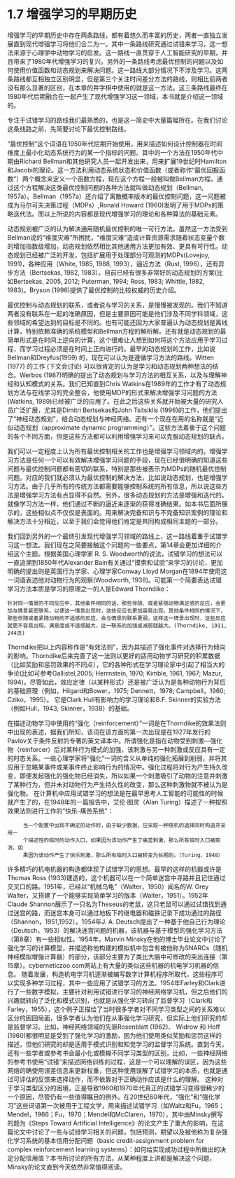 # 1.7 增强学习的早期历史
增强学习的早期历史中存在两条路线，都有着悠久而丰富的历史，两者一直独立发展直到现代增强学习将他们合二为一。其中一条路线研究通过试错来学习，这一想法来源于心理学中动物学习的启发。这一路线一直贯穿于人工智能研究的早期，并且带来了1980年代增强学习的复兴。另外的一条路线考虑最优控制的问题以及如何使用价值函数和动态规划来解决问题。这一路线大部分情况下不涉及学习。这两条路线都互相独立区别明显，但是第三个关注时间差分方法的路线，则相比前两者没有那么显著的区别，在本章的井字棋中使用的就是这一方法。这三条路线最终在1980年代后期融合在一起产生了现代增强学习这一领域，本书就是介绍这一领域的。

专注于试错学习的路线我们最熟悉的，也是这一简史中大量篇幅所在。在我们讨论这条线路之前，先简要讨论下最优控制路线。

“最优控制”这个词语在1950年代后期开始使用，用来描述如何设计控制器在时间维度上最小化动态系统行为的某一个指标的问题。其中的一个方法在1950年代中期由Richard Bellman和其他研究人员一起开发出来，用来扩展19世纪时Hamilton和Jacobi的理论。这一方法利用动态系统状态和价值函数（或者称作“最优回报函数”）两个概念来定义一个函数方程，现在这个方程一般被叫做Bellman方程。通过这个方程解决这类最优控制问题的各种方法就叫做动态规划（Bellman, 1957a）。Bellman（1957a）还介绍了离散概率版本的最优控制问题，这一问题被成为马尔可夫决策过程（MDPs）,Ronald Howard (1960)发明了用于MDPs的策略迭代法。而以上所说的内容都是现代增强学习的理论和各种算法的基础元素。

动态规划被广泛的认为解决通用随机最优控制的唯一可行方法。虽然这一方法受到Bellman说的“维度灾难”所困扰，“维度灾难”造成计算资源需求随着状态变量个数的增加指数级增加，动态规划依然相比其他通用方法更加有效、更具有可行性。动态规划已经被广泛的开发，包括扩展用于处理部分可观测的MDPs(Lovejoy, 1991)，各种应用（White, 1985, 1988, 1993），逼近方法（Rust, 1996），还有异步方法（Bertsekas, 1982, 1983）。目前已经有很多非常好的动态规划的方案(比如Bertsekas, 2005, 2012; Puterman, 1994; Ross, 1983; Whittle, 1982, 1983)。Bryson (1996)提供了最优控制的比较权威的历史介绍。

最优控制与动态规划的联系，或者说与学习的关系，是慢慢被发现的。我们不知道两者没有联系在一起的准确原因，但是主要原因可能是他们涉及不同学科领域，这些领域的希望达到的目标是不同的。也有可能还因为大家普遍认为动态规划是离线计算，特别依赖准确的系统模型和Bellman方程的解析解。还有就是动态规划的最简单形式是在时间上逆向的计算，这个很难让人想到如何将这个方法应用于学习过程，而学习过程必须是在时间上正向进行的。最早的动态规划的工作，比如说Bellman和Dreyfus(1959) 的，现在可以认为是遵循学习方法的路线。Witten (1977) 的工作 (下文会讨论) 可以很肯定的认为是学习和动态规划两种想法的结合。Werbos (1987)明确的提出了动态规划与学习方法的相互关系，以及与理解神经和认知模式的关系。我们已知直到Chris Watkins在1989年的工作才有了动态规划方法与在线学习的完全整合，他使用MDP的形式来解决增强学习问题的方法(Watkins, 1989)已经被广泛的应用了。在此之后这些关系就开始被大量的研究人员广泛扩展，尤其是Dimitri Bertsekas和John Tsitsiklis (1996)的工作，他们提出了“神经动态规划”，结合动态规划与神经网络。还有一个现在在用的名称就是“近似动态规划（approximate dynamic programming）”。这些方法着重于这个问题的各个不同方面，但是这些方法都可以利用增强学习来可以克服动态规划的缺点。

我们可以一定程度上认为所有最优控制相关的工作也是增强学习领域内的。增强学习方法是任何一个可以有效解决增强学习问题的手段，现在已经很明确的知道这些问题与最优控制问题都有密切的联系，特别是那些被表示为MDPs的随机最优控制问题。对应的我们就必须认为最优控制的解决方法，比如说动态规划，也是增强学习方法。由于几乎所有的传统方法都需要能够控制系统的所有信息，所以说这些方法是增强学习方法有点显得不自然。另外，很多动态规划的方法是增强和迭代的。就像学习方法一样，他们通过不断的逼近来逐渐的获得准确结果。如本书后面所展示的，这些相似点不仅仅是表面的。用来解决完备知识与不完备知识案例的理论和解决方法十分相近，以至于我们会觉得他们肯定是共同构成相同主题的一部分。


我们回到另外的一个最终引发现代增强学习领域的路线上，这一路线着重于试错学习这一想法。我们现在之简要接触这个问题的一些要点，第14章会更加详细的介绍这个主题。根据美国心理学家 R. S. Woodworth的说法，试错学习的想法可以一直追溯到1850年代Alexander Bain有关通过“摸索和试验”来学习的讨论，更加明确的提出则是英国行为学家、心理学家Conway Lloyd Morgan在1894年使用这一词语表述他对动物行为的观察(Woodworth, 1938)。可能第一个简要表达试错学习方法本质是学习的原理之一的人是Edward Thorndike：

    针对同一情景的不同反应中，其他条件相同的话，那些伴随、或者紧随动物满足感的反应，会更加与情景紧密联系，以便这一情景出现时，这些反应也更加容易出现。其他条件相同的情况下，那些伴随或者紧随动物的不适感的反应，会与情景的联系更弱，这样这一情景出现时，这些反应就更不容易出现。满意度或不适感越大，这一联系的加强或减弱就越大。(Thorndike, 1911, 244页)
    
Thorndike把以上内容称作是“有效法则”，因为其描述了强化事件对选择行为倾向的影响。Thorndike后来完善了这一法则以更好的适用动物学习研究的积累数据（比如奖励和惩罚效果的不同点），它的各种形式在学习理论家中引起了相当大的争论(比如可参考Gallistel,2005; Herrnstein, 1970; Kimble, 1961, 1967; Mazur, 1994)。尽管如此，效应定律（以某种形式）还是被广泛认为是各种动物行为背后的基础原理（例如，Hilgard和Bower，1975; Dennett，1978; Campbell，1960; Cziko，1995）。 它是Clark Hull有影响力的学习理论和B.F. Skinner的实验方法（例如Hull，1943; Skinner，1938）的基础。


在描述动物学习中使用的“强化（reinforcement）”一词是在Thorndike的效果法则中出现的表述，据我们所知，该词在该方面的第一次出现是在1927年发行的Pavlov关于条件反射的专著的英文译本中。所谓强化是指在动物受到刺激—强化物（reinforcer）后对某种行为模式的加强，该刺激与另一种刺激或反应具有一定的时态关系。一些心理学家将“强化”一词的含义从单纯的强化拓展到削弱，并将其应用于忽略某事件或某事件终止影响行为的情况中。强化过程将对行为产生持久改变，即便发起强化的强化物已经消失，所以如果一个刺激吸引了动物的注意并刺激了某种行为，但并未对动物行为产生持久性的改变，那么这种刺激物就不被认为是强化物。
    在计算机中应用试错学习的想法是在最早思考人工智能的可能性的时候就产生了的，在1948年的一篇报告中，艾伦·图灵（Alan Turing）描述了一种按照效果法则进行工作的“快乐-痛苦系统”：

         当一个配置中出现不确定的动作时，由于缺少数据，应采取一种随机的选择同时构造并采用一
         个描述性的临时的动作入口，如果因为该动作产生了痛苦刺激，那么所有临时入口被取消，如
         果因为该动作产生了快乐刺激，那么所有临时入口被转变为长期的。（Turing，1948）

许多精巧的机电机器的构造都体现了试错学习的思想。最早的这样的机器或许是Thomas Ross (1933)建造的，这个机器可以在一个简单迷宫中寻路并且记住通过交叉口的路。1951年，已经以“机械乌龟”（Walter，1950）闻名的W. Grey Walter，又搭建了一个能够实现简单学习的版本（Walter，1951）。1952年Claude Shannon展示了一只名为Theseus的老鼠，这只老鼠可以通过试错找到通过迷宫的路，而迷宫本身可以通过地板下的继电器和磁铁记录下成功通过的路径（Shannon，1951,1952）。1954年J. A. Deutsch提出了一种基于他自己行为理论（Deutsch，1953）的解决迷宫问题的机器，该机器与基于模型的强化学习方法（第8章）有一些相似性。1954年，Marvin Minsky在他的博士毕业论文中讨论了强化学习的计算模型，并描述称他构建的模拟机中包含有被他称为SNARCs（随机神经模拟增强计算器）的部分，该部分主要为了类比大脑中可修改的突出连接（第15章）。cyberneticzoo.com网站上有大量的类似这些机器的机电学习机器的信息。
    随着发展，构造机电学习机逐渐被编写数字计算机程序所取代，这些程序可以实现多种学习过程，其中一些应用了试错学习的方法。1954年Farley和Clark进行了一些数字模拟，主要针对利用试错进行学习的神经网络学习机，但之后他们的兴趣就转向了泛化和模式识别，也就是从强化学习转向了监督学习（Clark和Farley，1955），这个例子正描绘了当时很多学者对不同学习类型之间的关系难以区分的困囧局面，很多学者认为他们在从事强化学习研究，但实际上他们研究的却是监督学习。比如，神经网络领域的先驱Rosenblatt (1962)、 Widrow 和 Hoff (1960)都很明显是受到了强化学习的激励，因为他们使用类似奖励和惩罚这样的描述，但他们研究的却是适用于模式识别和知觉学习的监督学习系统。直到今天，还有一些学者或参考书会最小化或模糊不同学习类型的区别，比如，一些神经网络的参考书使用“试错”来描述网络训练的过程，这是一个可以理解的误区，因为这些网络的确使用误差信息来更新权重，但这种使用误解了试错学习的本质，也就是通过可评估的反馈来选择动作，而不依靠对于正确动作应该是什么的理解。
    这种对于学习类型区分的困境，正是导致1960和1970年代真正的试错学习变得很稀少的一个原因，尽管仍有一些值得瞩目的例外。在20世纪60年代，“强化”和“强化学习”这些词语第一次被用于工程文学，用来描述试错学习（如Waltz和Fu，1965；Mendel，1966；Fu，1970；Mendel和McClaren，1970），其中由Minsky撰写的题为《Steps Toward Artificial Intelligence》的论文产生了重大的影响，在这篇论文中讨论了一些与试错学习相关的问题，包括预测，期望以及被他称为复杂强化学习系统的基本信用分配问题（basic credit-assignment problem for complex reinforcement learning systems）：如何给实现成功过程中所做出的决定分配信用值？本书所讨论的所有方法，从某种程度上讲都是解决这个问题，Minsky的论文直到今天依然非常值得阅读。


